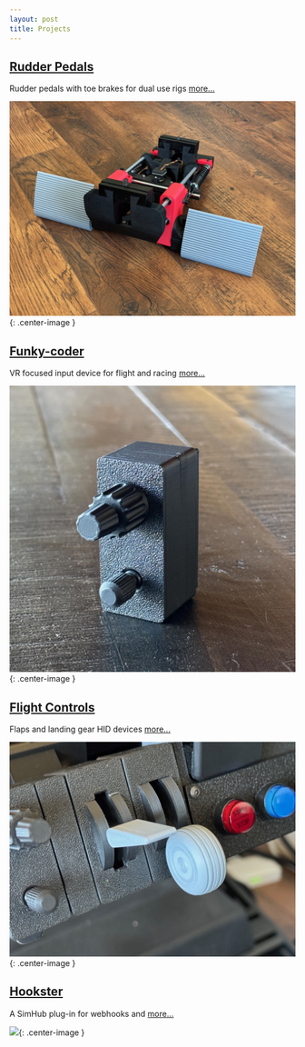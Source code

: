 ```yaml
---
layout: post
title: Projects
---
```


## [Rudder Pedals](/projects/rudder-pedals)

Rudder pedals with toe brakes for dual use rigs [more...](/projects/rudder-pedals)

![](/assets/pedals/IMG_1098.JPG){: .center-image }

## [Funky-coder](/projects/funky-coder)

VR focused input device for flight and racing [more...](/projects/funky-coder)

![](/assets/fc/fc1.jpg){: .center-image }

## [Flight Controls](/projects/flight-controls)

Flaps and landing gear HID devices [more...](/projects/flight-controls)

![](/assets/fc/fc2.jpg){: .center-image }

## [Hookster](https://github.com/stuart11n/Hookster)

A SimHub plug-in for webhooks and [more...](https://github.com/stuart11n/Hookster)

![](https://private-user-images.githubusercontent.com/779029/408722296-44c4ed73-1414-4a52-b677-e7e9d45e4271.png?jwt=eyJhbGciOiJIUzI1NiIsInR5cCI6IkpXVCJ9.eyJpc3MiOiJnaXRodWIuY29tIiwiYXVkIjoicmF3LmdpdGh1YnVzZXJjb250ZW50LmNvbSIsImtleSI6ImtleTUiLCJleHAiOjE3NDAwODEzODgsIm5iZiI6MTc0MDA4MTA4OCwicGF0aCI6Ii83NzkwMjkvNDA4NzIyMjk2LTQ0YzRlZDczLTE0MTQtNGE1Mi1iNjc3LWU3ZTlkNDVlNDI3MS5wbmc_WC1BbXotQWxnb3JpdGhtPUFXUzQtSE1BQy1TSEEyNTYmWC1BbXotQ3JlZGVudGlhbD1BS0lBVkNPRFlMU0E1M1BRSzRaQSUyRjIwMjUwMjIwJTJGdXMtZWFzdC0xJTJGczMlMkZhd3M0X3JlcXVlc3QmWC1BbXotRGF0ZT0yMDI1MDIyMFQxOTUxMjhaJlgtQW16LUV4cGlyZXM9MzAwJlgtQW16LVNpZ25hdHVyZT00M2YyMWM4ZjZiZTJmZWFkZDg1MzU1ZDNiZTE5ZWYyM2I3YjRlZjU2MThiMTU2NWM3NjczOGY4OWE1MTc0MGYyJlgtQW16LVNpZ25lZEhlYWRlcnM9aG9zdCJ9.z1Ie0Ev8sZmxEB3hkvHTFv4t8GFb05qFQS1LS7UZbvY){: .center-image }

